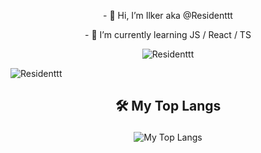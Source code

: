 
<p align="center">- 👋 Hi, I’m Ilker aka @Residenttt</p>
<p align="center">- 🌱 I’m currently learning JS / React / TS</p>
<p align="center"> <img src="https://komarev.com/ghpvc/?username=Residenttt&label=Profile%20views&color=0e75b6&style=flat" alt="Residenttt" /> </p>

<p><img align="center" src="https://github-readme-streak-stats.herokuapp.com/?user=Residenttt&" alt="Residenttt" /></p>

<h2><p align="center"> 🛠️ My Top Langs </p></h2>
 <p align="center"> <img  src="https://github-readme-stats.vercel.app/api/top-langs/?username=Residenttt&layout=compact&hide=html,css&&show_icons=true&theme=prussian" alt="My Top Langs" /></p>


